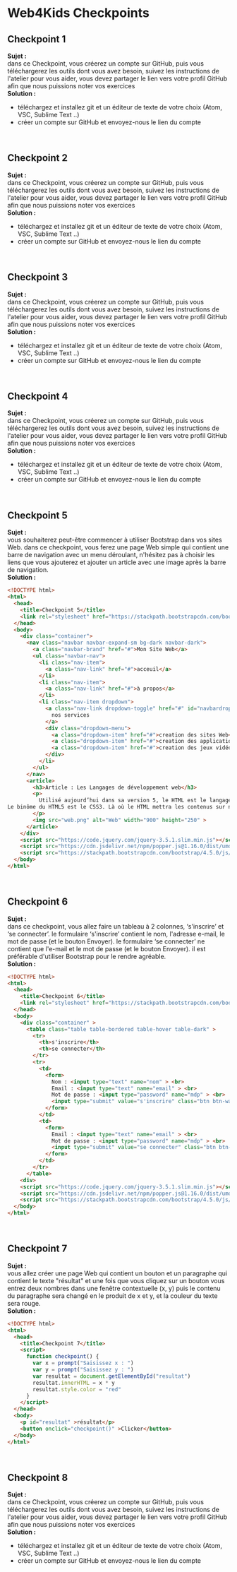 # Web4Kids Checkpoints

## Checkpoint 1
**Sujet :**<br>
dans ce Checkpoint, vous créerez un compte sur GitHub, puis vous téléchargerez les outils dont vous avez besoin, suivez les instructions de l'atelier pour vous aider, vous devez partager le lien vers votre profil GitHub afin que nous puissions noter vos exercices
<br>
**Solution :**
- téléchargez et installez git et un éditeur de texte de votre choix (Atom, VSC, Sublime Text ..)
- créer un compte sur GitHub et envoyez-nous le lien du compte
<br>

## Checkpoint 2
**Sujet :**<br>
dans ce Checkpoint, vous créerez un compte sur GitHub, puis vous téléchargerez les outils dont vous avez besoin, suivez les instructions de l'atelier pour vous aider, vous devez partager le lien vers votre profil GitHub afin que nous puissions noter vos exercices
<br>
**Solution :**
- téléchargez et installez git et un éditeur de texte de votre choix (Atom, VSC, Sublime Text ..)
- créer un compte sur GitHub et envoyez-nous le lien du compte
<br>

## Checkpoint 3
**Sujet :**<br>
dans ce Checkpoint, vous créerez un compte sur GitHub, puis vous téléchargerez les outils dont vous avez besoin, suivez les instructions de l'atelier pour vous aider, vous devez partager le lien vers votre profil GitHub afin que nous puissions noter vos exercices
<br>
**Solution :**
- téléchargez et installez git et un éditeur de texte de votre choix (Atom, VSC, Sublime Text ..)
- créer un compte sur GitHub et envoyez-nous le lien du compte
<br>

## Checkpoint 4
**Sujet :**<br>
dans ce Checkpoint, vous créerez un compte sur GitHub, puis vous téléchargerez les outils dont vous avez besoin, suivez les instructions de l'atelier pour vous aider, vous devez partager le lien vers votre profil GitHub afin que nous puissions noter vos exercices
<br>
**Solution :**
- téléchargez et installez git et un éditeur de texte de votre choix (Atom, VSC, Sublime Text ..)
- créer un compte sur GitHub et envoyez-nous le lien du compte
<br>

## Checkpoint 5
**Sujet :**<br>
vous souhaiterez peut-être commencer à utiliser Bootstrap dans vos sites Web. dans ce checkpoint, vous ferez une page Web simple qui contient une barre de navigation avec un menu déroulant, n'hésitez pas à choisir les liens que vous ajouterez et ajouter un article avec une image après la barre de navigation.
<br>
**Solution :**
```html
<!DOCTYPE html>
<html>
  <head>
    <title>Checkpoint 5</title>
    <link rel="stylesheet" href="https://stackpath.bootstrapcdn.com/bootstrap/4.5.0/css/bootstrap.min.css" >
  </head>
  <body>
    <div class="container">
      <nav class="navbar navbar-expand-sm bg-dark navbar-dark">
        <a class="navbar-brand" href="#">Mon Site Web</a>
        <ul class="navbar-nav">
          <li class="nav-item">
            <a class="nav-link" href="#">acceuil</a>
          </li>
          <li class="nav-item">
            <a class="nav-link" href="#">à propos</a>
          </li>
          <li class="nav-item dropdown">
            <a class="nav-link dropdown-toggle" href="#" id="navbardrop" data-toggle="dropdown">
              nos services
            </a>
            <div class="dropdown-menu">
              <a class="dropdown-item" href="#">creation des sites Web</a>
              <a class="dropdown-item" href="#">creation des application Android</a>
              <a class="dropdown-item" href="#">creation des jeux vidéos</a>
            </div>
          </li>
        </ul>
      </nav>
      <article>
        <h3>Article : Les Langages de développement web</h3>
        <p>
          Utilisé aujourd’hui dans sa version 5, le HTML est le langage servant à la création de pages pour le web. Il s’agit donc d’un langage web. En réalité, le HTML5 n’est pas à proprement parlé un langage de programmation. Il s’agit plutôt d’un langage de balisage. Cela veut simplement dire que votre code contiendra des balises qui elles-mêmes contiendront les informations que vous souhaitez afficher sur votre page web.
Le binôme du HTML5 est le CSS3. Là où le HTML mettra les contenus sur notre page web, le CSS sera utilisé pour mettre en forme ces contenus. Vous allez ainsi pouvoir, grâce au CSS, choisir la police que vous souhaitez utiliser, sa taille ou encore la couleur du fond de votre page web. Chaque instruction en CSS que vous écrirez va ainsi pointer l’élément HTML que vous souhaiterez customiser. Le HTML5 et le CSS3 sont à la base de tous les sites web.
        </p>
        <img src="web.png" alt="Web" width="900" height="250" >
      </article>
    </div>
    <script src="https://code.jquery.com/jquery-3.5.1.slim.min.js"></script>
    <script src="https://cdn.jsdelivr.net/npm/popper.js@1.16.0/dist/umd/popper.min.js"></script>
    <script src="https://stackpath.bootstrapcdn.com/bootstrap/4.5.0/js/bootstrap.min.js"></script>
  </body>
</html>

```
<br>

## Checkpoint 6
**Sujet :**<br>
dans ce checkpoint, vous allez faire un tableau à 2 colonnes, ‘s'inscrire’ et ‘se connecter’. le formulaire ‘s'inscrire’ contient le nom, l'adresse e-mail, le mot de passe (et le bouton Envoyer). le formulaire ‘se connecter’ ne contient que l'e-mail et le mot de passe (et le bouton Envoyer). il est préférable d'utiliser Bootstrap pour le rendre agréable.
<br>
**Solution :**
```html
<!DOCTYPE html>
<html>
  <head>
    <title>Checkpoint 6</title>
    <link rel="stylesheet" href="https://stackpath.bootstrapcdn.com/bootstrap/4.5.0/css/bootstrap.min.css" >
  </head>
  <body>
    <div class="container" >
      <table class="table table-bordered table-hover table-dark" >
        <tr>
          <th>s'inscrire</th>
          <th>se connecter</th>
        </tr>
        <tr>
          <td>
            <form>
              Nom : <input type="text" name="nom" > <br>
              Email : <input type="text" name="email" > <br>
              Mot de passe : <input type="password" name="mdp" > <br>
              <input type="submit" value="s'inscrire" class="btn btn-warning" > <br>
            </form>
          </td>
          <td>
            <form>
              Email : <input type="text" name="email" > <br>
              Mot de passe : <input type="password" name="mdp" > <br>
              <input type="submit" value="se connecter" class="btn btn-warning" > <br>
            </form>
          </td>
        </tr>
      </table>
    <div>
    <script src="https://code.jquery.com/jquery-3.5.1.slim.min.js"></script>
    <script src="https://cdn.jsdelivr.net/npm/popper.js@1.16.0/dist/umd/popper.min.js"></script>
    <script src="https://stackpath.bootstrapcdn.com/bootstrap/4.5.0/js/bootstrap.min.js"></script>
  </body>
</html>
```
<br>

## Checkpoint 7
**Sujet :**<br>
vous allez créer une page Web qui contient un bouton et un paragraphe qui contient le texte "résultat" et une fois que vous cliquez sur un bouton vous entrez deux nombres dans une fenêtre contextuelle (x, y) puis le contenu du paragraphe sera changé en le produit de x et y, et la couleur du texte sera rouge.
<br>
**Solution :**
```html
<!DOCTYPE html>
<html>
  <head>
    <title>Checkpoint 7</title>
    <script>
      function checkpoint() {
        var x = prompt("Saisissez x : ")
        var y = prompt("Saisissez y : ")
        var resultat = document.getElementById("resultat")
        resultat.innerHTML = x * y
        resultat.style.color = "red"
      }
    </script>
  </head>
  <body>
    <p id="resultat" >résultat</p>
    <button onclick="checkpoint()" >Clicker</button>
  </body>
</html>
```
<br>

## Checkpoint 8
**Sujet :**<br>
dans ce Checkpoint, vous créerez un compte sur GitHub, puis vous téléchargerez les outils dont vous avez besoin, suivez les instructions de l'atelier pour vous aider, vous devez partager le lien vers votre profil GitHub afin que nous puissions noter vos exercices
<br>
**Solution :**
- téléchargez et installez git et un éditeur de texte de votre choix (Atom, VSC, Sublime Text ..)
- créer un compte sur GitHub et envoyez-nous le lien du compte
<br>

